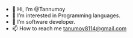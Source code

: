 - 👋 Hi, I’m @Tannumoy
- 👀 I’m interested in Programming languages. 
- 🌱 I’m software developer.
- 📫 How to reach me tanumoy8114@gmail.com

<!---
Xhacker8114/Xhacker8114 is a ✨ special ✨ repository because its `README.md` (this file) appears on your GitHub profile.
You can click the Preview link to take a look at your changes.
--->
